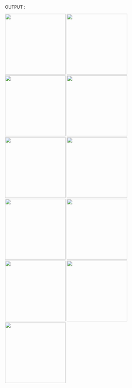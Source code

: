 OUTPUT : 


<img src = "https://github.com/user-attachments/assets/f129f0b2-8843-4539-9e84-f4f881897e63" width = "200">
<img src = "https://github.com/user-attachments/assets/3b80f1a6-24f6-4837-a3bb-05977445120e" width = "200">
<img src = "https://github.com/user-attachments/assets/76a28570-5fb5-4447-9b15-15f13baa00e2" width = "200">
<img src = "https://github.com/user-attachments/assets/2331338e-6b2b-4de7-b8da-f0eb7847bacd" width = "200">
<img src = "https://github.com/user-attachments/assets/1c057fe6-fd00-4262-a0fc-25e4712db601" width = "200">
<img src = "https://github.com/user-attachments/assets/b87f0b2c-889f-4db1-b7a8-bdfa88a9bd31" width = "200">
<img src = "https://github.com/user-attachments/assets/f01864cd-c276-492e-8f35-646d2b7efe32" width = "200">
<img src = "https://github.com/user-attachments/assets/034f29a2-4170-4dcd-a869-2db6ed4e0afa" width = "200">
<img src = "https://github.com/user-attachments/assets/12bdd43d-a3d7-42a5-8cf9-e6c79ac82ae3" width = "200">
<img src = "https://github.com/user-attachments/assets/5805e5c4-64c4-4ca1-89f7-ee6de07910e9" width = "200">
<img src = "https://github.com/user-attachments/assets/d0d009c8-1d3d-46b6-a9eb-34685f5bdc57" width = "200">
